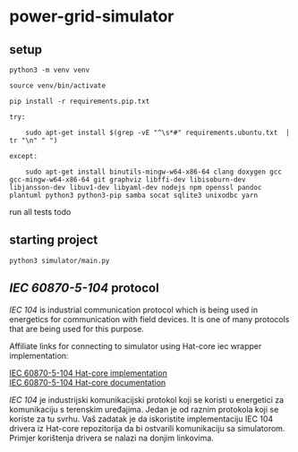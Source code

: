 # power-grid-simulator

setup
------

    python3 -m venv venv

    source venv/bin/activate

    pip install -r requirements.pip.txt

    try:

        sudo apt-get install $(grep -vE "^\s*#" requirements.ubuntu.txt  | tr "\n" " ")

    except:

        sudo apt-get install binutils-mingw-w64-x86-64 clang doxygen gcc gcc-mingw-w64-x86-64 git graphviz libffi-dev libisoburn-dev libjansson-dev libuv1-dev libyaml-dev nodejs npm openssl pandoc plantuml python3 python3-pip samba socat sqlite3 unixodbc yarn

run all tests
todo


starting project
------


    python3 simulator/main.py



*IEC 60870-5-104* protocol
------

*IEC 104* is industrial communication protocol which is being used in energetics
for communication with field devices. 
It is one of many protocols that are being used for this purpose.

Affiliate links for connecting to simulator using Hat-core iec wrapper implementation:

[IEC 60870-5-104 Hat-core implementation](https://core.hat-open.com/docs/libraries/drivers/iec104.html)  
[IEC 60870-5-104 Hat-core documentation](https://core.hat-open.com/docs/pyhat/hat/drivers/iec104/index.html)


*IEC 104* je industrijski komunikacijski protokol koji se koristi u energetici
za komunikaciju s terenskim uređajima.  Jedan je od raznim protokola koji se
koriste za tu svrhu.   Vaš zadatak je da iskoristite implementaciju IEC 104
drivera iz  Hat-core repozitorija da bi ostvarili komunikaciju sa simulatorom.
Primjer korištenja drivera se nalazi na donjim linkovima.
